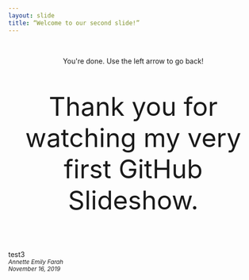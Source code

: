 ```yaml
---
layout: slide
title: “Welcome to our second slide!”
---
```


<br>
<p style="text-align:center;">You're done. Use the left arrow to go back!</p>
<p style="text-align:center;font-size:52px;">Thank you for watching my very first GitHub Slideshow.</p><br>
test3
<footer><small><em>Annette Emily Farah<br>
    November 16, 2019</em></small></footer>
